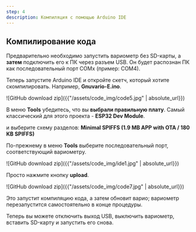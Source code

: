 ```yaml
---
step: 4
description: Компиляция с помощью Arduino IDE 
---
```


Компилирование кода
-----------------
Предварительно необходимо запустить вариометр без SD-карты, а **затем** подключить его к ПК через разъем USB. Он будет распознан ПК как последовательный порт COMx (пример: COM4).

Теперь запустите Arduino IDE и откройте скетч, который хотите скомпилировать. Например, **Gnuvario-E.ino**.

![GitHub download zip]({{"/assets/code_img/code5.jpg" | absolute_url}})

В меню **Tools** убедитесь, что вы **выбрали правильную плату**. Самый классический для этого проекта - **ESP32 Dev Module**.

и выберите схему разделов: **Minimal SPIFFS (1.9 MB APP with OTA / 180 KB SPIFFS)**

По-прежнему в меню **Tools** выберите последовательный порт, соответствующий вариометру.

![GitHub download zip]({{"/assets/code_img/ide1.jpg" | absolute_url}})

Просто нажмите кнопку **upload**.

![GitHub download zip]({{"/assets/code_img/code7.jpg" | absolute_url}})

Это запустит компиляцию кода, а затем обновит варио; вариометр перезапустится самостоятельно в конце процедуры.

Теперь вы можете отключить выход USB, выключить вариометр, вставить SD-карту и запустить его снова.
